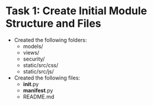 # Task 1: Create Initial Module Structure and Files

- Created the following folders:
  - models/
  - views/
  - security/
  - static/src/css/
  - static/src/js/
- Created the following files:
  - __init__.py
  - __manifest__.py
  - README.md
